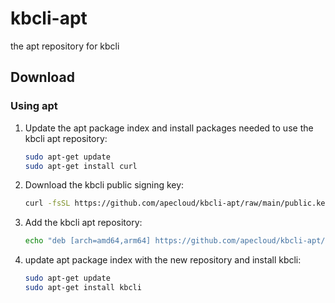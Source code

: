 # kbcli-apt
the apt repository for kbcli

## Download

### Using apt
1. Update the apt package index and install packages needed to use the kbcli apt repository:
    ```sh
    sudo apt-get update
    sudo apt-get install curl
    ```
2. Download the kbcli public signing key:
    ```sh
    curl -fsSL https://github.com/apecloud/kbcli-apt/raw/main/public.key | sudo apt-key add -
    ```
3. Add the kbcli apt repository:
    ```sh
    echo "deb [arch=amd64,arm64] https://github.com/apecloud/kbcli-apt/raw/main/ubuntu stable main" | sudo tee /etc/apt/sources.list.d/kbcli.list
    ```
4. update apt package index with the new repository and install kbcli:
    ```sh
    sudo apt-get update
    sudo apt-get install kbcli

